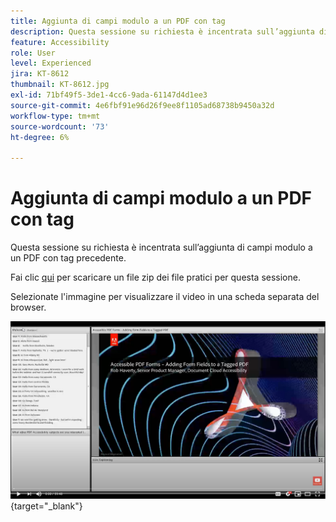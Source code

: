 ```yaml
---
title: Aggiunta di campi modulo a un PDF con tag
description: Questa sessione su richiesta è incentrata sull’aggiunta di campi modulo a un PDF con tag precedente
feature: Accessibility
role: User
level: Experienced
jira: KT-8612
thumbnail: KT-8612.jpg
exl-id: 71bf49f5-3de1-4cc6-9ada-61147d4d1ee3
source-git-commit: 4e6fbf91e96d26f9ee8f1105ad68738b9450a32d
workflow-type: tm+mt
source-wordcount: '73'
ht-degree: 6%

---
```


# Aggiunta di campi modulo a un PDF con tag

Questa sessione su richiesta è incentrata sull’aggiunta di campi modulo a un PDF con tag precedente.

Fai clic [qui](../assets/accessibilitysession5.zip) per scaricare un file zip dei file pratici per questa sessione.

Selezionate l&#39;immagine per visualizzare il video in una scheda separata del browser.

[![Video della sessione 5](../assets/Accessibilitysession5_YT.png)](https://youtu.be/vaM9R-mt5Jo){target="_blank"}
